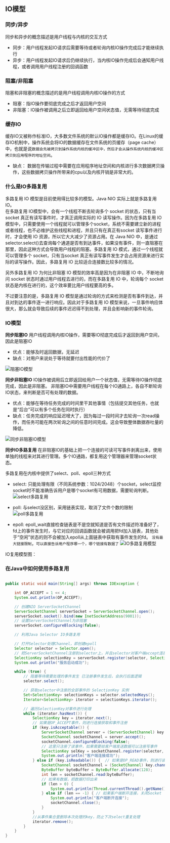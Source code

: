 ## IO模型

### 同步/异步
同步和异步的概念描述是用户线程与内核的交互方式  
* 同步：用户线程发起IO请求后需要等待或者轮询内核IO操作完成后才能继续执行    
* 异步：用户线程发起IO请求后仍继续执行，当内核IO操作完成后会通知用户线程，或者调用用户线程注册的回调函数    

### 阻塞/非阻塞
阻塞和非阻塞的概念描述的是用户线程调用内核IO操作的方式  
* 阻塞：指IO操作要彻底完成之后才返回用户空间    
* 非阻塞：IO操作被调用之后立即返回给用户空间状态值，无需等待彻底完成    

### 缓存IO
缓存IO又被称作标准IO，大多数文件系统的默认IO操作都是缓存IO。在Linux的缓存IO机制中，操作系统会将IO的数据缓存在文件系统的页缓存（page cache）中，也就是说`数据会先被拷贝到操作系统内核的缓冲区中，然后才会从操作系统内核的缓冲区拷贝到应用程序的地址空间`。   
* 缺点： 数据在传输过程中需要在应用程序地址空间和内核进行多次数据拷贝操作，这些数据拷贝操作所带来的cpu以及内核开销是非常大的。  

### 什么是IO多路复用
多路复用 IO 模型是目前使用得比较多的模型。Java NIO 实际上就是多路复用 IO。      
在多路复用 IO模型中，会有一个线程不断去轮询多个 socket 的状态，只有当 socket 真正有读写事件时，才真正调用实际的 IO 读写操作。因为在多路复用 IO 模型中，只需要使用一个线程就可以管理多个socket，系统不需要建立新的进程或者线程，也不必维护这些线程和进程，并且只有在真正有socket 读写事件进行时，才会使用 IO 资源，所以它大大减少了资源占用。在 Java NIO 中，是通过 selector.select()去查询每个通道是否有到达事件，如果没有事件，则一直阻塞在那里，因此这种方式会导致用户线程的阻塞。多路复用 IO 模式，通过一个线程就可以管理多个 socket，只有当socket 真正有读写事件发生才会占用资源来进行实际的读写操作。因此，多路复用 IO 比较适合连接数比较多的情况。      

另外多路复用 IO 为何比非阻塞 IO 模型的效率高是因为在非阻塞 IO 中，不断地询问 socket 状态时通过用户线程去进行的，而在多路复用 IO 中，轮询每个 socket 状态是内核在进行的，这个效率要比用户线程要高的多。      

不过要注意的是，多路复用 IO 模型是通过轮询的方式来检测是否有事件到达，并且对到达的事件逐一进行响应。因此对于多路复用 IO 模型来说，一旦事件响应体很大，那么就会导致后续的事件迟迟得不到处理，并且会影响新的事件轮询。        

### IO模型

**同步阻塞IO**
用户线程调用内核IO操作，需要等IO彻底完成后才返回到用户空间，因此是阻塞IO        
* 优点：能够及时返回数据，无延迟        
* 缺点：对用户来说处于等待就要付出性能的代价了      

![阻塞IO模型](http://img.xinzhuxiansheng.com/blogimgs/netty/阻塞IO模型.png)

**同步非阻塞IO**
IO操作被调用后立即返回给用户一个状态值，无需等待IO操作彻底完成，因此是非阻塞。 非阻塞IO中需要用户线程在每个IO通路上，各自不断轮询IO状态，来判断是否可有处理的数据。 
* 优点：能够在等待任务完成的时间里干其他事情（包括提交其他任务，也就是“后台”可以有多个任务在同时执行）  
* 缺点：任务完成的响应延迟增大了，因为每过一段时间才去轮询一次read操作，而任务可能在两次轮询之间的任意时间完成。这会导致整体数据吞吐量的降低。  

![同步非阻塞IO模型](http://img.xinzhuxiansheng.com/blogimgs/netty/同步非阻塞IO模型.png)

**同步IO多路复用**
在非阻塞IO的基础上把一个连接的可读可写事件剥离出来，使用单独的线程来对其进行管理。多个IO通路，都复用这个管理器来管理socket状态。    

多路复用在内核中提供了select、poll、epoll三种方式   
* select: 只能处理有限（不同系统参数：1024/2048）个socket，select监控socket时不能准确告诉用户是哪个socket有可用数据，需要轮询判断。     
![select多路复用](http://img.xinzhuxiansheng.com/blogimgs/netty/select多路复用.png) 

* poll: 与select没区别，采用链表实现，取消了文件个数的限制  
![poll多路复用](http://img.xinzhuxiansheng.com/blogimgs/netty/poll多路复用.png) 

* epoll: epoll_wait直接检查链表是不是空就知道是否有文件描述符准备好了，fd上的事件发生时，与它对应的回调函数就会被调用把fd加入链表，其他处于“空闲”状态的则不会被加入epoll从上面链表中获取有事件发生的fd。 `没有最大链接限制`，`可以直接告诉用户程序哪一个，哪个链接有数据了` 
![IO多路复用模型](http://img.xinzhuxiansheng.com/blogimgs/netty/IO多路复用模型.png)

IO复用模型图：  



### 在Java中如何使用多路复用    
```java

public static void main(String[] args) throws IOException {

    int OP_ACCEPT = 1 << 4;
    System.out.println(OP_ACCEPT);

    // 创建NIO ServerSocketChannel
    ServerSocketChannel serverSocket = ServerSocketChannel.open();
    serverSocket.socket().bind(new InetSocketAddress(9001));
    // 设置ServerSocketChannel为非阻塞
    serverSocket.configureBlocking(false);

    // 利用Java Selector IO多路复用

    // 打开Selector处理Channel，即创建epoll
    Selector selector = Selector.open();
    // 把ServerSocketChannel注册到selector上，并且selector对客户端accept连接操作感兴趣
    SelectionKey selectionKey = serverSocket.register(selector, SelectionKey.OP_ACCEPT);
    System.out.println("服务启动成功");

    while (true) {
        // 阻塞等待需要处理的事件发生 已注册事件发生后，会执行后面逻辑
        selector.select();

        // 获取selector中注册的全部事件的 SelectionKey 实例
        Set<SelectionKey> selectionKeys = selector.selectedKeys();
        Iterator<SelectionKey> iterator = selectionKeys.iterator();

        // 遍历SelectionKey对事件进行处理
        while (iterator.hasNext()) {
            SelectionKey key = iterator.next();
            // 如果是OP_ACCEPT事件，则进行连接获取和事件注册
            if (key.isAcceptable()) {
                ServerSocketChannel server = (ServerSocketChannel) key.channel();
                SocketChannel socketChannel = server.accept();
                socketChannel.configureBlocking(false);
                // 这里只注册了读事件，如果需要给客户端发送数据可以注册写事件
                SelectionKey selKey = socketChannel.register(selector, SelectionKey.OP_READ);
                System.out.println("客户端连接成功");
            } else if (key.isReadable()) {  // 如果是OP_READ事件，则进行读取和打印
                SocketChannel socketChannel = (SocketChannel) key.channel();
                ByteBuffer byteBuffer = ByteBuffer.allocate(128);
                int len = socketChannel.read(byteBuffer);
                // 如果有数据，把数据打印出来
                if (len > 0) {
                    System.out.println(Thread.currentThread().getName() +  "接收到消息：" + new String(byteBuffer.array()));
                } else if (len == -1) { // 如果客户端断开连接，关闭Socket
                    System.out.println("客户端断开连接");
                    socketChannel.close();
                }
            }
            //从事件集合里删除本次处理的key，防止下次select重复处理
            iterator.remove();
        }
    }
}
```

